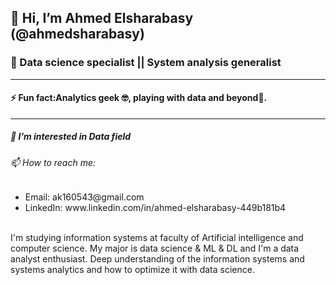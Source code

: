<h2>👋 Hi, I’m Ahmed Elsharabasy (@ahmedsharabasy) </h2>
<h3>💼 Data science specialist || System analysis generalist</h3>
<hr></hr>
<h4>⚡ Fun fact:Analytics geek 🤓, playing with data and beyond&#127919;.</h4>
<hr></hr>
<h5>👀 I’m interested in Data field</h5>
<h6>📫 How to reach me:</h6>
<ul>
<li>Email: ak160543@gmail.com</li>
<li>LinkedIn: www.linkedin.com/in/ahmed-elsharabasy-449b181b4</li>
  </ul>
<br>
I'm studying information systems at faculty of Artificial intelligence and computer science. My major is data science & ML & DL and I'm a data analyst enthusiast.
Deep understanding of the information systems and systems analytics and how to optimize it with data science.

<br>








<!--
**ahmedsharabasy/ahmedsharabasy** is a ✨ _special_ ✨ repository because its `README.md` (this file) appears on your GitHub profile.

Here are some ideas to get you started:

- 🔭 I’m currently working on ...
- 🌱 I’m currently learning ...
- 👯 I’m looking to collaborate on ...
- 🤔 I’m looking for help with ...
- 💬 Ask me about ...
- 📫 How to reach me: ...
- 😄 Pronouns: ...
- ⚡ Fun fact: ...
-->
  
